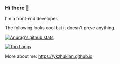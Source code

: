 ### Hi there 👋

I'm a front-end developer.

The following looks cool but it doesn't prove anything.

[![Anurag's github stats](https://github-readme-stats.vercel.app/api?username=ykzhukian&theme=dracula)](https://github.com/anuraghazra/github-readme-stats)

[![Top Langs](https://github-readme-stats.vercel.app/api/top-langs/?username=ykzhukian&layout=compact&theme=dracula)](https://github.com/anuraghazra/github-readme-stats)

More about me: 
https://ykzhukian.github.io
